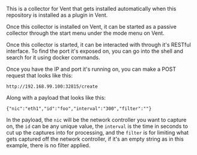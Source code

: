This is a collector for Vent that gets installed automatically when this repository is installed as a plugin in Vent.

Once this collector is installed on Vent, it can be started as a passive collector through the start menu under the mode menu on Vent.

Once this collector is started, it can be interacted with through it's RESTful interface.  To find the port it's exposed on, you can go into the shell and search for it using docker commands.

Once you have the IP and port it's running on, you can make a POST request that looks like this:

```
http://192.168.99.100:32815/create
```

Along with a payload that looks like this:

```
{"nic":"eth1","id":"foo","interval":"300","filter":""}
```

In the payload, the `nic` will be the network controller you want to capture on, the `id` can be any unique value, the `interval` is the time in seconds to cut up the captures into for processing, and the `filter` is for limiting what gets captured off the network controller, if it's an empty string as in this example, there is no filter applied.
